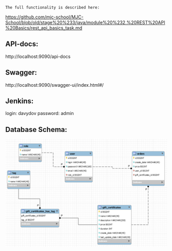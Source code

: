     The full functionality is described here:
https://github.com/mjc-school/MJC-School/blob/old/stage%20%233/java/module%20%232.%20REST%20API%20Basics/rest_api_basics_task.md

## <a id="api-docs"></a>API-docs:
http://localhost:9090/api-docs

## <a id="swagger"></a>Swagger:
http://localhost:9090/swagger-ui/index.html#/

## <a id="jenkins"></a>Jenkins:
login: davydov
password: admin

## <a id="database"></a>Database Schema:
![](src/main/resources/db_scripts/schema-img.png)